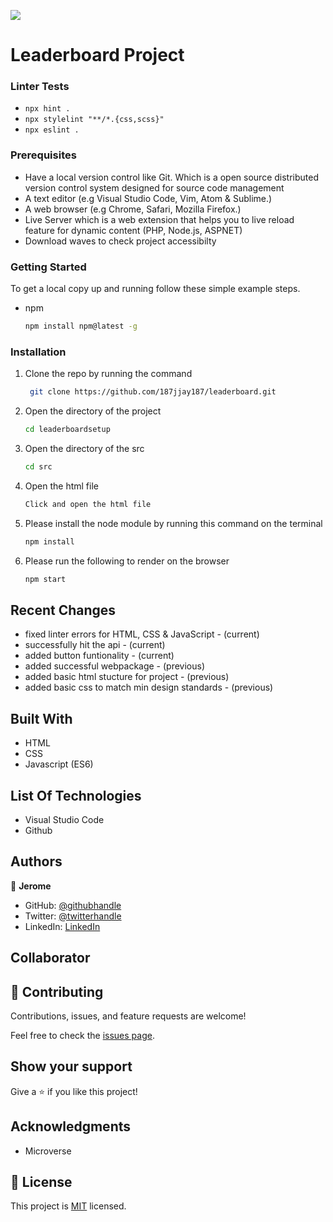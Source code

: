 ![](https://img.shields.io/badge/Microverse-blueviolet)

# Leaderboard Project

### Linter Tests

- `npx hint .`
- `npx stylelint "**/*.{css,scss}"`
- `npx eslint .`

### Prerequisites

- Have a local version control like Git. Which is a open source distributed version control system designed for source code management
- A text editor (e.g Visual Studio Code, Vim, Atom & Sublime.)
- A web browser (e.g Chrome, Safari, Mozilla Firefox.)
- Live Server which is a web extension that helps you to live reload feature for dynamic content (PHP, Node.js, ASPNET)
- Download waves to check project accessibilty

### Getting Started

To get a local copy up and running follow these simple example steps.

- npm
  ```sh
  npm install npm@latest -g
  ```

### Installation

1. Clone the repo by running the command
   ```sh
    git clone https://github.com/187jjay187/leaderboard.git
   ```
2. Open the directory of the project
   ```sh
   cd leaderboardsetup
   ```
3. Open the directory of the src
   ```sh
   cd src
   ```
4. Open the html file
   ```sh
   Click and open the html file
   ```
5. Please install the node module by running this command on the terminal
   ```sh
   npm install
   ```
6. Please run the following to render on the browser
   ```sh
   npm start
   ```

## Recent Changes

- fixed linter errors for HTML, CSS & JavaScript - (current)
- successfully hit the api - (current)
- added button funtionality - (current)
- added successful webpackage - (previous)
- added basic html stucture for project - (previous)
- added basic css to match min design standards - (previous)

## Built With

- HTML
- CSS
- Javascript (ES6)


## List Of Technologies

- Visual Studio Code
- Github



## Authors

👤 **Jerome**

- GitHub: [@githubhandle](https://github.com/187jjay187)
- Twitter: [@twitterhandle](https://twitter.com/187jjay187)
- LinkedIn: [LinkedIn](https://linkedin.com/in/jerome-osman-137605a4)

## Collaborator

## 🤝 Contributing

Contributions, issues, and feature requests are welcome!

Feel free to check the [issues page](https://github.com/187jjay187/leaderboard/issues).

## Show your support

Give a ⭐️ if you like this project!

## Acknowledgments

- Microverse 

## 📝 License

This project is [MIT](./MIT.md) licensed.



